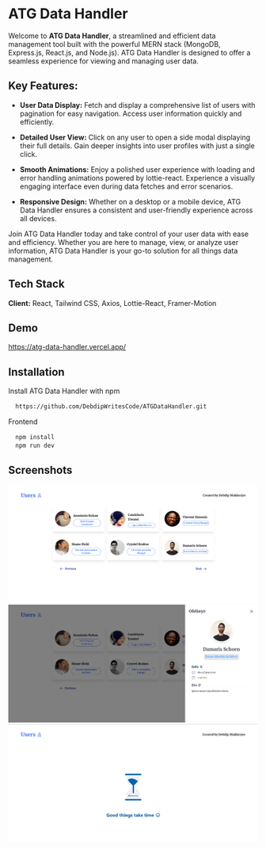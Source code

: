 # ATG Data Handler

Welcome to **ATG Data Handler**, a streamlined and efficient data management tool built with the powerful MERN stack (MongoDB, Express.js, React.js, and Node.js). ATG Data Handler is designed to offer a seamless experience for viewing and managing user data.

## Key Features:

- **User Data Display:** Fetch and display a comprehensive list of users with pagination for easy navigation. Access user information quickly and efficiently.

- **Detailed User View:** Click on any user to open a side modal displaying their full details. Gain deeper insights into user profiles with just a single click.

- **Smooth Animations:** Enjoy a polished user experience with loading and error handling animations powered by lottie-react. Experience a visually engaging interface even during data fetches and error scenarios.

- **Responsive Design:** Whether on a desktop or a mobile device, ATG Data Handler ensures a consistent and user-friendly experience across all devices.

Join ATG Data Handler today and take control of your user data with ease and efficiency. Whether you are here to manage, view, or analyze user information, ATG Data Handler is your go-to solution for all things data management.
## Tech Stack

**Client:** React, Tailwind CSS, Axios, Lottie-React, Framer-Motion
## Demo

https://atg-data-handler.vercel.app/

## Installation

Install ATG Data Handler with npm

```bash
  https://github.com/DebdipWritesCode/ATGDataHandler.git
```

Frontend

```bash
  npm install
  npm run dev
```
## Screenshots

![Hero and Navbar](./src/assets/readme-images/1.png)
![User Modal](./src/assets/readme-images/2.png)
![Loading Screen](./src/assets/readme-images/3.png)

